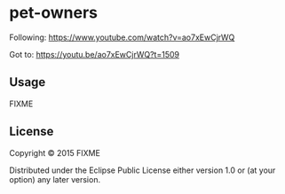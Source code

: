 # pet-owners

Following: https://www.youtube.com/watch?v=ao7xEwCjrWQ

Got to: https://youtu.be/ao7xEwCjrWQ?t=1509

## Usage

FIXME

## License

Copyright © 2015 FIXME

Distributed under the Eclipse Public License either version 1.0 or (at
your option) any later version.
